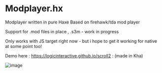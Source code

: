# Modplayer.hx
Modplayer written in pure Haxe
Based on firehawk/tda mod player

Support for .mod files in place , .s3m - work in progress

Only works with JS target right now - but i hope to get it working for native at some point too!

Demo here : https://logicinteractive.github.io/scroll2 : (made in Kha)

![image](https://user-images.githubusercontent.com/1677550/111029610-e4970880-83fd-11eb-8f16-a7c60af03b60.png)


